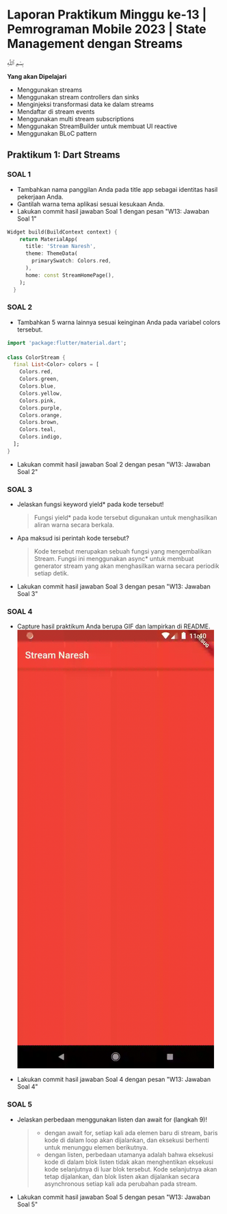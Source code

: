 # Laporan Praktikum Minggu ke-13 | Pemrograman Mobile 2023 | State Management dengan Streams

بِسْمِ ٱللَّٰهِ

**Yang akan Dipelajari**

- Menggunakan streams
- Menggunakan stream controllers dan sinks
- Menginjeksi transformasi data ke dalam streams
- Mendaftar di stream events
- Menggunakan multi stream subscriptions
- Menggunakan StreamBuilder untuk membuat UI reactive
- Menggunakan BLoC pattern

## **Praktikum 1: Dart Streams**

### **SOAL 1**
- Tambahkan nama panggilan Anda pada title app sebagai identitas hasil pekerjaan Anda.
- Gantilah warna tema aplikasi sesuai kesukaan Anda.
- Lakukan commit hasil jawaban Soal 1 dengan pesan "W13: Jawaban Soal 1"

```dart
Widget build(BuildContext context) {
    return MaterialApp(
      title: 'Stream Naresh',
      theme: ThemeData(
        primarySwatch: Colors.red,
      ),
      home: const StreamHomePage(),
    );
  }
```

### **SOAL 2**
- Tambahkan 5 warna lainnya sesuai keinginan Anda pada variabel colors tersebut.
```dart
import 'package:flutter/material.dart';

class ColorStream {
  final List<Color> colors = [
    Colors.red,
    Colors.green,
    Colors.blue,
    Colors.yellow,
    Colors.pink,
    Colors.purple,
    Colors.orange,
    Colors.brown,
    Colors.teal,
    Colors.indigo,
  ];
}

```
- Lakukan commit hasil jawaban Soal 2 dengan pesan "W13: Jawaban Soal 2"

### **SOAL 3**
- Jelaskan fungsi keyword yield* pada kode tersebut!
    > Fungsi yield* pada kode tersebut digunakan untuk menghasilkan aliran warna secara berkala. 
- Apa maksud isi perintah kode tersebut?
    > Kode tersebut merupakan sebuah fungsi yang mengembalikan Stream<Color>. Fungsi ini menggunakan async* untuk membuat generator stream yang akan menghasilkan warna secara periodik setiap detik.
- Lakukan commit hasil jawaban Soal 3 dengan pesan "W13: Jawaban Soal 3"

### **SOAL 4**
- Capture hasil praktikum Anda berupa GIF dan lampirkan di README.
![GIF](/Week-13/docs/screenshot/Soal4.gif)

- Lakukan commit hasil jawaban Soal 4 dengan pesan "W13: Jawaban Soal 4"

### **SOAL 5**

- Jelaskan perbedaan menggunakan listen dan await for (langkah 9)!
    > - dengan await for, setiap kali ada elemen baru di stream, baris kode di dalam loop akan dijalankan, dan eksekusi berhenti untuk menunggu elemen berikutnya.
    > - dengan listen, perbedaan utamanya adalah bahwa eksekusi kode di dalam blok listen tidak akan menghentikan eksekusi kode selanjutnya di luar blok tersebut. Kode selanjutnya akan tetap dijalankan, dan blok listen akan dijalankan secara asynchronous setiap kali ada perubahan pada stream.

- Lakukan commit hasil jawaban Soal 5 dengan pesan "W13: Jawaban Soal 5"